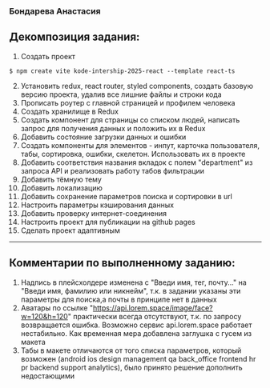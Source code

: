 ### Бондарева Анастасия

## Декомпозиция задания:

1. Создать проект

```
$ npm create vite kode-intership-2025-react --template react-ts
```

2. Установить redux, react router, styled components, создать базовую версию проекта, удалив все лишние файлы и строки кода
3. Прописать роутер с главной страницей и профилем человека
4. Создать хранилище в Redux
5. Создать компонент для страницы со списком людей, написать запрос для получения данных и положить их в Redux
6. Добавить состояние загрузки данных и ошибки
7. Создать компоненты для элементов - инпут, карточка пользователя, табы, сортировка, ошибки, скелетон. Использовать их в проекте
8. Добавить соответствия названия вкладок с полем "department" из запроса API и реализовать работу табов фильтрации
9. Добавить тёмную тему
10. Добавить локализацию
11. Добавить сохранение параметров поиска и сортировки в url
12. Настроить параметры кэширования данных
13. Добавить проверку интернет-соединения
14. Настроить проект для публикации на github pages
15. Сделать проект адаптивным
____
## Комментарии по выполненному заданию:

1. Надпись в плейсхолдере изменена с "Введи имя, тег, почту..." на "Введи имя, фамилию или никнейм", т.к. в задании указаны эти параметры для поиска,а почты в принципе нет в данных
2. Аватары по ссылке "https://api.lorem.space/image/face?w=120&h=120" практически всегда отсутствуют, т.к. по запросу возвращается ошибка. Возможно сервис api.lorem.space работает нестабильно. Как временная мера добавлена заглушка с гусем из макета
3. Табы в макете отличаются от того списка параметров, который возможен (android ios design management qa back_office frontend hr pr backend support analytics), было принято решение дополнить недостающими 
